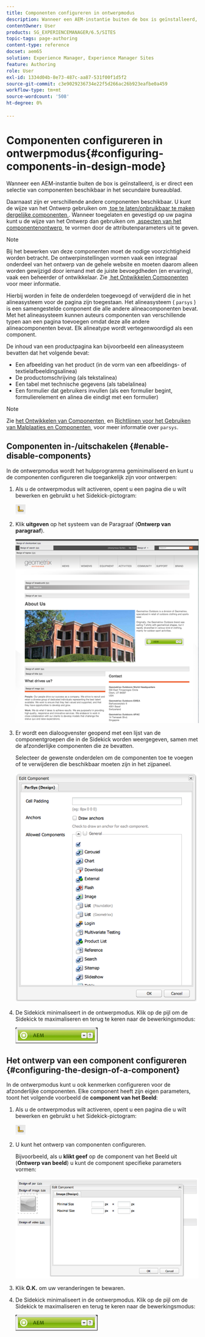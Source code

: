 ```yaml
---
title: Componenten configureren in ontwerpmodus
description: Wanneer een AEM-instantie buiten de box is geïnstalleerd, is er direct een selectie van componenten beschikbaar in het secundaire bureaublad. Daarnaast zijn er verschillende andere componenten beschikbaar. U kunt de ontwerpmodus gebruiken om dergelijke componenten in- en uit te schakelen.
contentOwner: User
products: SG_EXPERIENCEMANAGER/6.5/SITES
topic-tags: page-authoring
content-type: reference
docset: aem65
solution: Experience Manager, Experience Manager Sites
feature: Authoring
role: User
exl-id: 1334d04b-8e73-487c-aa87-531f00f1d5f2
source-git-commit: c3e9029236734e22f5d266ac26b923eafbe0a459
workflow-type: tm+mt
source-wordcount: '508'
ht-degree: 0%

---
```


# Componenten configureren in ontwerpmodus{#configuring-components-in-design-mode}

Wanneer een AEM-instantie buiten de box is geïnstalleerd, is er direct een selectie van componenten beschikbaar in het secundaire bureaublad.

Daarnaast zijn er verschillende andere componenten beschikbaar. U kunt de wijze van het Ontwerp gebruiken om [&#x200B; toe te laten/onbruikbaar te maken dergelijke componenten &#x200B;](#enabledisablecomponentsusingdesignmode). Wanneer toegelaten en gevestigd op uw pagina kunt u de wijze van het Ontwerp dan gebruiken om [&#x200B; aspecten van het componentenontwerp &#x200B;](#configuringcomponentsusingdesignmode) te vormen door de attributenparameters uit te geven.

>[!NOTE]
>
>Bij het bewerken van deze componenten moet de nodige voorzichtigheid worden betracht. De ontwerpinstellingen vormen vaak een integraal onderdeel van het ontwerp van de gehele website en moeten daarom alleen worden gewijzigd door iemand met de juiste bevoegdheden (en ervaring), vaak een beheerder of ontwikkelaar. Zie [&#x200B; het Ontwikkelen Componenten &#x200B;](/help/sites-developing/components.md) voor meer informatie.

Hierbij worden in feite de onderdelen toegevoegd of verwijderd die in het alineasysteem voor de pagina zijn toegestaan. Het alineasysteem ( `parsys` ) is een samengestelde component die alle andere alineacomponenten bevat. Met het alineasysteem kunnen auteurs componenten van verschillende typen aan een pagina toevoegen omdat deze alle andere alineacomponenten bevat. Elk alineatype wordt vertegenwoordigd als een component.

De inhoud van een productpagina kan bijvoorbeeld een alineasysteem bevatten dat het volgende bevat:

* Een afbeelding van het product (in de vorm van een afbeeldings- of textielafbeeldingsalinea)
* De productomschrijving (als tekstalinea)
* Een tabel met technische gegevens (als tabelalinea)
* Een formulier dat gebruikers invullen (als een formulier begint, formulierelement en alinea die eindigt met een formulier)

>[!NOTE]
>
>Zie [&#x200B; het Ontwikkelen van Componenten &#x200B;](/help/sites-developing/components.md#paragraphsystem) en [&#x200B; Richtlijnen voor het Gebruiken van Malplaatjes en Componenten &#x200B;](/help/sites-developing/dev-guidelines-bestpractices.md#guidelines-for-using-templates-and-components) voor meer informatie over `parsys`.

## Componenten in-/uitschakelen {#enable-disable-components}

In de ontwerpmodus wordt het hulpprogramma geminimaliseerd en kunt u de componenten configureren die toegankelijk zijn voor ontwerpen:

1. Als u de ontwerpmodus wilt activeren, opent u een pagina die u wilt bewerken en gebruikt u het Sidekick-pictogram:

   ![&#x200B; wijze van het Ontwerp &#x200B;](do-not-localize/chlimage_1.png)

1. Klik **uitgeven** op het systeem van de Paragraaf (**Ontwerp van paragraaf**).

   ![&#x200B; screen_shot_2012-02-08at102726am &#x200B;](assets/screen_shot_2012-02-08at102726am.png)

1. Er wordt een dialoogvenster geopend met een lijst van de componentgroepen die in de Sidekick worden weergegeven, samen met de afzonderlijke componenten die ze bevatten.

   Selecteer de gewenste onderdelen om de componenten toe te voegen of te verwijderen die beschikbaar moeten zijn in het zijpaneel.

   ![&#x200B; screen_shot_2012-02-08at103407am &#x200B;](assets/screen_shot_2012-02-08at103407am.png)

1. De Sidekick minimaliseert in de ontwerpmodus. Klik op de pijl om de Sidekick te maximaliseren en terug te keren naar de bewerkingsmodus:

   ![&#x200B; geminimaliseerde Sidekick &#x200B;](do-not-localize/sidekick-collapsed.png)

## Het ontwerp van een component configureren {#configuring-the-design-of-a-component}

In de ontwerpmodus kunt u ook kenmerken configureren voor de afzonderlijke componenten. Elke component heeft zijn eigen parameters, toont het volgende voorbeeld de **component van het Beeld**:

1. Als u de ontwerpmodus wilt activeren, opent u een pagina die u wilt bewerken en gebruikt u het Sidekick-pictogram:

   ![&#x200B; wijze van het Ontwerp - Sidekick &#x200B;](do-not-localize/chlimage_1-1.png)

1. U kunt het ontwerp van componenten configureren.

   Bijvoorbeeld, als u **klikt geef** op de component van het Beeld uit (**Ontwerp van beeld**) u kunt de component specifieke parameters vormen:

   ![&#x200B; chlimage_1-5 &#x200B;](assets/chlimage_1-5.png)

1. Klik **O.K.** om uw veranderingen te bewaren.

1. De Sidekick minimaliseert in de ontwerpmodus. Klik op de pijl om de Sidekick te maximaliseren en terug te keren naar de bewerkingsmodus:

   ![&#x200B; geminimaliseerde Sidekick &#x200B;](do-not-localize/sidekick-collapsed-1.png)
